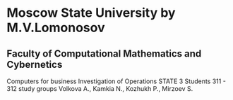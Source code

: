 # Moscow State University by M.V.Lomonosov
## Faculty of Computational Mathematics and Cybernetics

Computers for business Investigation of Operations
				STATE 3
Students 311 - 312 study groups
Volkova A., Kamkia N., Kozhukh P., Mirzoev S.